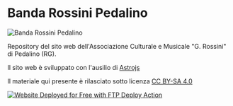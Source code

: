 # Banda Rossini Pedalino
![Banda Rossini Pedalino](/public/favicon.ico)

Repository del sito web dell'Associazione Culturale e Musicale "G. Rossini" di Pedalino (RG).

Il sito web è sviluppato con l'ausilio di [Astrojs](https://astro.build/)

Il materiale qui presente è rilasciato sotto licenza [CC BY-SA 4.0](https://creativecommons.org/licenses/by-sa/4.0/legalcode.it)

[<img alt="Website Deployed for Free with FTP Deploy Action" src="https://img.shields.io/badge/Website deployed for free with-FTP DEPLOY ACTION-%3CCOLOR%3E?style=for-the-badge&color=2b9348">](https://github.com/SamKirkland/FTP-Deploy-Action)